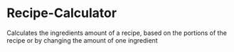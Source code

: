 Recipe-Calculator
=================
Calculates the ingredients amount of a recipe, based on the portions of the recipe or by changing the amount of one ingredient

